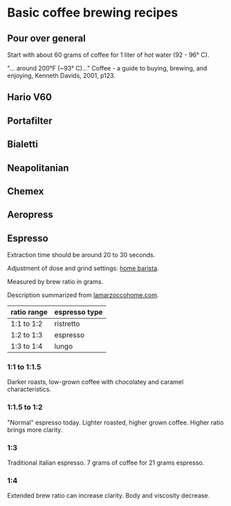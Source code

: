 # Basic coffee brewing recipes

## Pour over general

Start with about 60 grams of coffee for 1 liter of hot water (92 - 96° C).

"... around 200°F (~93° C)..." Coffee - a guide to buying, brewing, and enjoying, Kenneth Davids, 2001, p123.


## Hario V60

## Portafilter

## Bialetti

## Neapolitanian

## Chemex

## Aeropress

## Espresso

Extraction time should be around 20 to 30 seconds.

Adjustment of dose and grind settings:
[home barista](https://www.home-barista.com/tips/espresso-101-how-to-adjust-dose-and-grind-setting-by-taste-t16968.html).

Measured by brew ratio in grams.

Description summarized from [lamarzoccohome.com](https://au.lamarzoccohome.com/brew-ratios-around-world/).

| ratio range | espresso type |
|-------------|---------------|
| 1:1 to 1:2  | ristretto     |
| 1:2 to 1:3  | espresso      |
| 1:3 to 1:4  | lungo         |

### 1:1 to 1:1.5 

Darker roasts, low-grown coffee with chocolatey and caramel characteristics.

### 1:1.5 to 1:2 

"Normal" espresso today.
Lighter roasted, higher grown coffee.
Higher ratio brings more clarity.

### 1:3

Traditional italian espresso. 7 grams of coffee for 21 grams espresso.

### 1:4

Extended brew ratio can increase clarity. Body and viscosity decrease.
